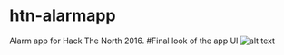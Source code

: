 # htn-alarmapp
Alarm app for Hack The North 2016.
#Final look of the app UI
![alt text](https://github.com/gpadmaku1/htn-alarmapp/blob/master/app_screenshot.JPG)
